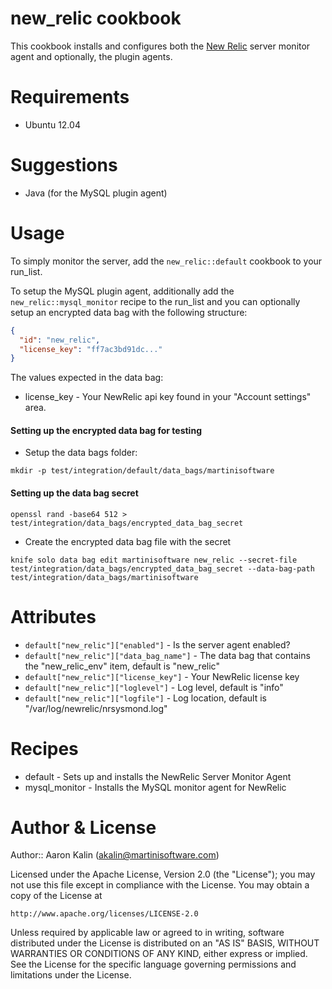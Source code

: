 # new\_relic cookbook

This cookbook installs and configures both the [New Relic](https://www.newrelic.com)
server monitor agent and optionally, the plugin agents.

# Requirements

* Ubuntu 12.04

# Suggestions

* Java (for the MySQL plugin agent)

# Usage

To simply monitor the server, add the `new_relic::default` cookbook to your
run\_list.

To setup the MySQL plugin agent, additionally add the
`new_relic::mysql_monitor` recipe to the run\_list and you can optionally
setup an encrypted data bag with the following structure:

```json
{
  "id": "new_relic",
  "license_key": "ff7ac3bd91dc..."
}
```

The values expected in the data bag:

* license\_key - Your NewRelic api key found in your "Account settings" area.

#### Setting up the encrypted data bag for testing

* Setup the data bags folder:

```
mkdir -p test/integration/default/data_bags/martinisoftware
```

#### Setting up the data bag secret

```
openssl rand -base64 512 > test/integration/data_bags/encrypted_data_bag_secret
```

* Create the encrypted data bag file with the secret

```
knife solo data bag edit martinisoftware new_relic --secret-file test/integration/data_bags/encrypted_data_bag_secret --data-bag-path test/integration/data_bags/martinisoftware
```

# Attributes

* `default["new_relic"]["enabled"]` - Is the server agent enabled?
* `default["new_relic"]["data_bag_name"]` - The data bag that contains the "new\_relic\_env" item, default is "new_relic"
* `default["new_relic"]["license_key"]` - Your NewRelic license key
* `default["new_relic"]["loglevel"]` - Log level, default is "info"
* `default["new_relic"]["logfile"]` - Log location, default is "/var/log/newrelic/nrsysmond.log"

# Recipes

* default - Sets up and installs the NewRelic Server Monitor Agent
* mysql\_monitor - Installs the MySQL monitor agent for NewRelic

# Author & License

Author:: Aaron Kalin (<akalin@martinisoftware.com>)

Licensed under the Apache License, Version 2.0 (the "License"); you may not use this file except in compliance with the License. You may obtain a copy of the License at

    http://www.apache.org/licenses/LICENSE-2.0

Unless required by applicable law or agreed to in writing, software distributed under the License is distributed on an "AS IS" BASIS, WITHOUT WARRANTIES OR CONDITIONS OF ANY KIND, either express or implied. See the License for the specific language governing permissions and limitations under the License.
